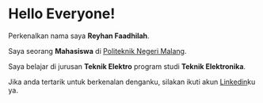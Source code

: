 # Hello Everyone! 

Perkenalkan nama saya **Reyhan Faadhilah**.

Saya seorang **Mahasiswa** di [Politeknik Negeri Malang]([https://www.dicoding.com/](https://www.bing.com/ck/a?!&&p=0bba7f4d76fbed95JmltdHM9MTY5MzA5NDQwMCZpZ3VpZD0wNjE4YTA4NC1jZmI2LTYwYjUtMGQ5Yi1iMDZkY2VkMzYxN2YmaW5zaWQ9NTI3MA&ptn=3&hsh=3&fclid=0618a084-cfb6-60b5-0d9b-b06dced3617f&psq=politeknik+negeri+malang&u=a1aHR0cHM6Ly9vaWEucG9saW5lbWEuYWMuaWQvYWJvdXQtcG9saW5lbWEv&ntb=1)).

Saya belajar di jurusan **Teknik Elektro** program studi **Teknik Elektronika**.

Jika anda tertarik untuk berkenalan denganku, silakan ikuti akun [Linkedin]([https://www.linkedin.com/in/gilang-adhan/](https://www.linkedin.com/in/reyhan-faadhilah-7593881b7/)https://www.linkedin.com/in/reyhan-faadhilah-7593881b7/)ku ya.
